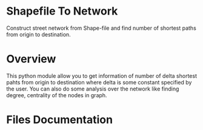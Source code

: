 # Shapefile To Network
Construct street network from Shape-file and find number of shortest paths from origin to destination.

# Overview
This python module allow you to get information of number of delta shortest pahts from origin to destination where delta is some constant specified by the user. You can also do some analysis over the network like finding degree, centrality of the nodes in graph.

# Files Documentation
